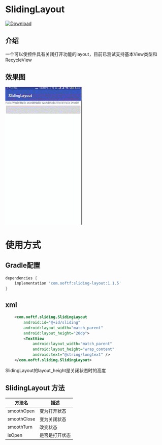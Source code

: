 # SlidingLayout
[ ![Download](https://api.bintray.com/packages/ooftf/maven/sliding-layout/images/download.svg) ](https://bintray.com/ooftf/maven/sliding-layout/_latestVersion)
## 介绍
一个可以使控件具有关闭打开功能的layout，目前已测试支持基本View类型和RecycleView
## 效果图
![](https://github.com/ooftf/SlidingLayout/raw/master/art/demo.gif)
# 使用方式
## Gradle配置
```groovy
dependencies {
    implementation 'com.ooftf:sliding-layout:1.1.5'
}
```
## xml
```xml
    <com.ooftf.sliding.SlidingLayout
        android:id="@+id/sliding"
        android:layout_width="match_parent"
        android:layout_height="20dp">
        <TextView
            android:layout_width="match_parent"
            android:layout_height="wrap_content"
            android:text="@string/longtext" />
    </com.ooftf.sliding.SlidingLayout>
```
SlidingLayout的layout_height是关闭状态时的高度
## SlidingLayout 方法
|方法名|描述|
|---|---|
|smoothOpen|变为打开状态  |
|smoothClose|变为关闭状态 |
|smoothTurn| 改变状态 |
|isOpen|是否是打开状态 |
